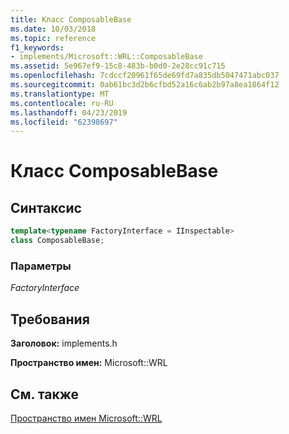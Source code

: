 ```yaml
---
title: Класс ComposableBase
ms.date: 10/03/2018
ms.topic: reference
f1_keywords:
- implements/Microsoft::WRL::ComposableBase
ms.assetid: 5e967ef9-15c8-483b-b0d0-2e28cc91c715
ms.openlocfilehash: 7cdccf20961f65de69fd7a835db5047471abc037
ms.sourcegitcommit: 0ab61bc3d2b6cfbd52a16c6ab2b97a8ea1864f12
ms.translationtype: MT
ms.contentlocale: ru-RU
ms.lasthandoff: 04/23/2019
ms.locfileid: "62398697"
---
```

# <a name="composablebase-class"></a>Класс ComposableBase

## <a name="syntax"></a>Синтаксис

```cpp
template<typename FactoryInterface = IInspectable>
class ComposableBase;
```

### <a name="parameters"></a>Параметры

*FactoryInterface*

## <a name="requirements"></a>Требования

**Заголовок:** implements.h

**Пространство имен:** Microsoft::WRL

## <a name="see-also"></a>См. также

[Пространство имен Microsoft::WRL](microsoft-wrl-namespace.md)
